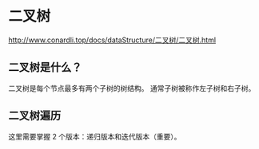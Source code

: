 # 二叉树

http://www.conardli.top/docs/dataStructure/二叉树/二叉树.html

## 二叉树是什么？

二叉树是每个节点最多有两个子树的树结构。
通常子树被称作左子树和右子树。

## 二叉树遍历

这里需要掌握 2 个版本：递归版本和迭代版本（重要）。
